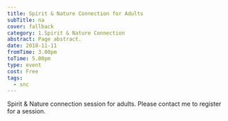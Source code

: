 ```yaml
---
title: Spirit & Nature Connection for Adults
subTitle: na
cover: fallback
category: 1.Spirit & Nature Connection
abstract: Page abstract.
date: 2018-11-11
fromTime: 3.00pm
toTime: 5.00pm
type: event
cost: Free
tags:
  - snc
---
```


Spirit & Nature connection session for adults. Please contact me to register for a session.

